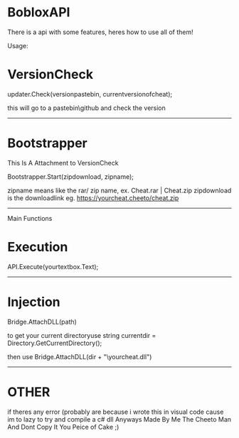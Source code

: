 # BobloxAPI

There is a api with some features, heres how to use all of them!


Usage:

# VersionCheck

updater.Check(versionpastebin, currentversionofcheat);


this will go to a pastebin\github and check the version

---------------------------------------------------------

# Bootstrapper

This Is A Attachment to VersionCheck



Bootstrapper.Start(zipdownload, zipname);


zipname means like the rar/ zip name, ex. Cheat.rar | Cheat.zip
zipdownload is the downloadlink eg. https://yourcheat.cheeto/cheat.zip

---------------------------------------------------------------------

Main Functions

# Execution

API.Execute(yourtextbox.Text);


------------------------------------------------------
# Injection

Bridge.AttachDLL(path)




to get your current directoryuse
string currentdir = Directory.GetCurrentDirectory();

then use 
Bridge.AttachDLL(dir + "\\yourcheat.dll")




------------------------------------------------------------

# OTHER

if theres any error (probably are because i wrote this in visual code cause im to lazy to try and compile a c# dll
Anyways Made By Me The Cheeto Man And Dont Copy It You Peice of Cake ;)
